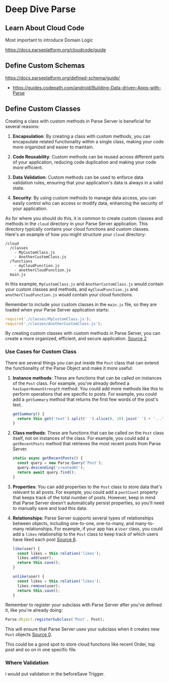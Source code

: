 # Deep Dive Parse

## Learn About Cloud Code

Most important to introduce Domain Logic

https://docs.parseplatform.org/cloudcode/guide

## Define Custom Schemas

https://docs.parseplatform.org/defined-schema/guide/

- https://guides.codepath.com/android/Building-Data-driven-Apps-with-Parse

## Define Custom Classes

Creating a class with custom methods in Parse Server is beneficial for several reasons:

1. **Encapsulation**: By creating a class with custom methods, you can encapsulate related functionality within a single class, making your code more organized and easier to maintain.

2. **Code Reusability**: Custom methods can be reused across different parts of your application, reducing code duplication and making your code more efficient.

3. **Data Validation**: Custom methods can be used to enforce data validation rules, ensuring that your application's data is always in a valid state.

4. **Security**: By using custom methods to manage data access, you can easily control who can access or modify data, enhancing the security of your application.

As for where you should do this, it is common to create custom classes and methods in the `cloud` directory in your Parse Server application. This directory typically contains your cloud functions and custom classes. Here's an example of how you might structure your `cloud` directory:

```
/cloud
  /classes
    - MyCustomClass.js
    - AnotherCustomClass.js
  /functions
    - myCloudFunction.js
    - anotherCloudFunction.js
  main.js
```

In this example, `MyCustomClass.js` and `AnotherCustomClass.js` would contain your custom classes and methods, and `myCloudFunction.js` and `anotherCloudFunction.js` would contain your cloud functions.

Remember to include your custom classes in the `main.js` file, so they are loaded when your Parse Server application starts:

```javascript
require('./classes/MyCustomClass.js');
require('./classes/AnotherCustomClass.js');
```

By creating custom classes with custom methods in Parse Server, you can create a more organized, efficient, and secure application. [Source 2](https://blog.back4app.com/parse-server-best-practices/)

### Use Cases for Custom Class

There are several things you can put inside the `Post` class that can extend the functionality of the Parse Object and make it more useful:

1. **Instance methods**: These are functions that can be called on instances of the `Post` class. For example, you've already defined a `hasSuperHumanStrength` method. You could add more methods like this to perform operations that are specific to posts. For example, you could add a `getSummary` method that returns the first few words of the post's text.

   ```javascript
   getSummary() {
     return this.get('text').split(' ').slice(0, 10).join(' ') + '...';
   }
   ```

2. **Class methods**: These are functions that can be called on the `Post` class itself, not on instances of the class. For example, you could add a `getRecentPosts` method that retrieves the most recent posts from Parse Server.

   ```javascript
   static async getRecentPosts() {
     const query = new Parse.Query('Post');
     query.descending('createdAt');
     return await query.find();
   }
   ```

3. **Properties**: You can add properties to the `Post` class to store data that's relevant to all posts. For example, you could add a `postCount` property that keeps track of the total number of posts. However, keep in mind that Parse Server doesn't automatically persist properties, so you'll need to manually save and load this data.

4. **Relationships**: Parse Server supports several types of relationships between objects, including one-to-one, one-to-many, and many-to-many relationships. For example, if your app has a `User` class, you could add a `likes` relationship to the `Post` class to keep track of which users have liked each post [Source 6](https://docs.parseplatform.org/rest/guide/).

   ```javascript
   like(user) {
     const likes = this.relation('likes');
     likes.add(user);
     return this.save();
   }

   unlike(user) {
     const likes = this.relation('likes');
     likes.remove(user);
     return this.save();
   }
   ```

Remember to register your subclass with Parse Server after you've defined it, like you're already doing:

```javascript
Parse.Object.registerSubclass('Post', Post);
```

This will ensure that Parse Server uses your subclass when it creates new `Post` objects [Source 0](https://parseplatform.org/Parse-SDK-JS/api/v1.11.1/Parse.Object.html).

This could be a good spot to store cloud functions like recent Order, top post and so on in one specific file.

### Where Validation

i would put validation in the beforeSave Trigger.

